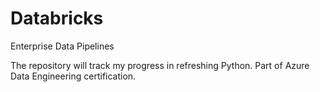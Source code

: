 # Databricks
Enterprise Data Pipelines

The repository will track my progress in refreshing Python. Part of Azure Data Engineering certification.
